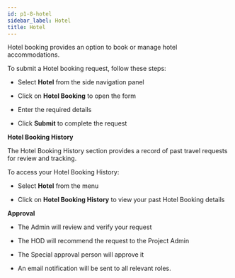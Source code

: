 ```yaml
---
id: p1-8-hotel
sidebar_label: Hotel
title: Hotel
---
```



Hotel booking provides an option to book or manage hotel accommodations. 

To submit a Hotel booking request, follow these steps: 

- Select **Hotel** from the side navigation panel

- Click on **Hotel Booking** to open the form

- Enter the required details

- Click **Submit** to complete the request


**Hotel Booking History**

The Hotel Booking History section provides a record of past travel requests for review and tracking.

To access your Hotel Booking History:

- Select **Hotel** from the menu

- Click on **Hotel Booking History** to view your past Hotel Booking  details


**Approval**

- The Admin will review and verify your request

- The HOD will recommend the request to the Project Admin

- The Special approval person will approve it

- An email notification will be sent to all relevant roles. 

